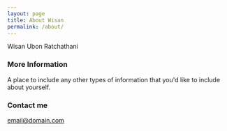 ```yaml
---
layout: page
title: About Wisan
permalink: /about/
---
```


Wisan
Ubon Ratchathani

### More Information

A place to include any other types of information that you'd like to include about yourself.

### Contact me

[email@domain.com](mailto:email@domain.com)
